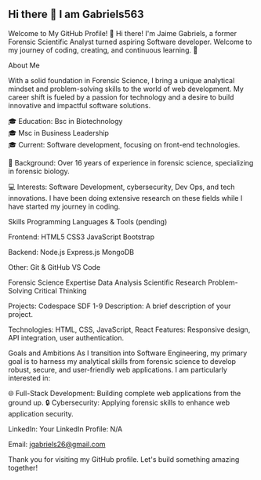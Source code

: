 ## Hi there 👋 I am Gabriels563


Welcome to My GitHub Profile!
👋 Hi there! I'm Jaime Gabriels, a former Forensic Scientific Analyst turned aspiring Software developer. Welcome to my journey of coding, creating, and continuous learning. 🚀

About Me

With a solid foundation in Forensic Science, I bring a unique analytical mindset and problem-solving skills to the world of web development. My career shift is fueled by a passion for technology and a desire to build innovative and impactful software solutions.

🎓 Education: Bsc in Biotechnology<br>
          🎓  Msc in Business Leadership<br>
    🎓 Current: Software development, focusing on front-end technologies.


🧪 Background: Over 16 years of experience in forensic science, specializing in forensic biology.

💻 Interests: Software Development, cybersecurity, Dev Ops, and tech innovations. I have been doing extensive research on these fields while I have started my journey in coding. 

Skills
Programming Languages & Tools (pending) 

Frontend:
HTML5
CSS3
JavaScript
Bootstrap

Backend:
Node.js
Express.js
MongoDB

Other:
Git & GitHub 
VS Code

Forensic Science Expertise
Data Analysis
Scientific Research
Problem-Solving
Critical Thinking

Projects:
Codespace SDF 1-9
Description: A brief description of your project. 

Technologies: HTML, CSS, JavaScript, React
Features: Responsive design, API integration, user authentication.


Goals and Ambitions
As I transition into Software Engineering, my primary goal is to harness my analytical skills from forensic science to develop robust, secure, and user-friendly web applications. I am particularly interested in:

🌐 Full-Stack Development: Building complete web applications from the ground up.
🔒 Cybersecurity: Applying forensic skills to enhance web application security.

LinkedIn: Your LinkedIn Profile: N/A

Email: jgabriels26@gmail.com

Thank you for visiting my GitHub profile. Let's build something amazing together!



